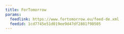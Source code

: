 ```yaml
---
title: ForTomorrow
params:
  feedlink: https://www.fortomorrow.eu/feed-de.xml
  feedid: 1cd7745e51d019ee9d47df2881f98505
---
```

